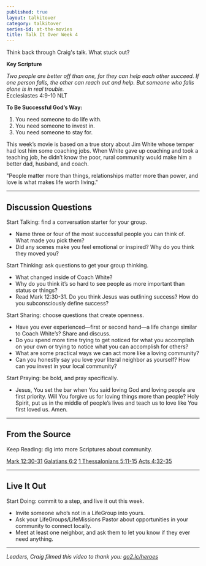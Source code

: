 ```yaml
---
published: true
layout: talkitover
category: talkitover
series-id: at-the-movies
title: Talk It Over Week 4
---
```


<p class="lead">Think back through Craig's talk. What stuck out?</p> 

**Key Scripture**

_Two people are better off than one, for they can help each other succeed. If one person falls, the other can reach out and help. But someone who falls alone is in real trouble._   
Ecclesiastes 4:9-10 NLT  

**To Be Successful God’s Way:**  
1. You need someone to do life with.  
2. You need someone to invest in.  
3. You need someone to stay for.

This week’s movie is based on a true story about Jim White whose temper had lost him some coaching jobs. When White gave up coaching and took a teaching job, he didn’t know the poor, rural community would make him a better dad, husband, and coach.

"People matter more than things, relationships matter more than power, and love is what makes life worth living."

* * *

## Discussion Questions
<p class="lead">Start Talking: find a conversation starter for your group.</p> 

* Name three or four of the most successful people you can think of. What made you pick them?
* Did any scenes make you feel emotional or inspired? Why do you think they moved you?

<p class="lead">Start Thinking: ask questions to get your group thinking.</p> 

* What changed inside of Coach White?
* Why do you think it’s so hard to see people as more important than status or things?
* Read Mark 12:30-31. Do you think Jesus was outlining success? How do you subconsciously define success?
 
<p class="lead">Start Sharing: choose questions that create openness.</p> 

* Have you ever experienced—first or second hand—a life change similar to Coach White’s? Share and discuss.
* Do you spend more time trying to get noticed for what you accomplish on your own or trying to notice what you can accomplish for others?
* What are some practical ways we can act more like a loving community?
* Can you honestly say you love your literal neighbor as yourself? How can you invest in your local community?

<p class="lead">Start Praying: be bold, and pray specifically.</p> 

* Jesus, You set the bar when You said loving God and loving people are first priority. Will You forgive us for loving things more than people? Holy Spirit, put us in the middle of people’s lives and teach us to love like You first loved us. Amen.

* * *

## From the Source
<p class="lead">Keep Reading: dig into more Scriptures about community.</p>

[Mark 12:30-31](https://www.bible.com/bible/111/mrk.12.30-31.niv) [Galatians 6:2](https://www.bible.com/bible/111/gal.6.2.niv) [1 Thessalonians 5:11-15](https://www.bible.com/bible/111/1th.5.11-15.niv) [Acts 4:32-35](https://www.bible.com/bible/111/act.4.32-35.niv)

* * *

## Live It Out
<p class="lead">Start Doing: commit to a step, and live it out this week.</p>

* Invite someone who’s not in a LifeGroup into yours.
* Ask your LifeGroups/LifeMissions Pastor about opportunities in your community to connect locally.
* Meet at least one neighbor, and ask them to let you know if they ever need anything.

* * *

_Leaders, Craig filmed this video to thank you: [go2.lc/heroes](http://leaders.lifechurch.tv/you-are-the-heroes/)_
